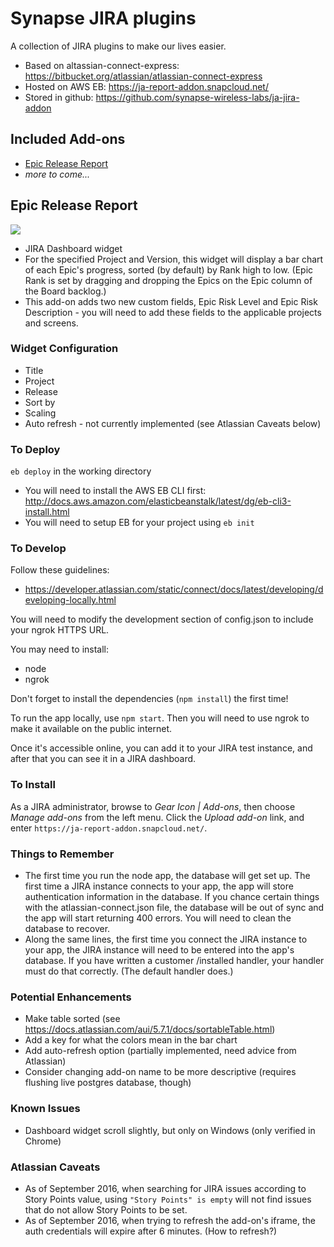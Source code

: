 # Synapse JIRA plugins

A collection of JIRA plugins to make our lives easier.

* Based on altassian-connect-express: https://bitbucket.org/atlassian/atlassian-connect-express
* Hosted on AWS EB: https://ja-report-addon.snapcloud.net/
* Stored in github: https://github.com/synapse-wireless-labs/ja-jira-addon

## Included Add-ons

* [Epic Release Report](#EpicReleaseReport)
* *more to come...*

## <a name="EpicReleaseReport"></a> Epic Release Report

![](https://ja-report-addon.snapcloud.net/Thumbnail.PNG)

* JIRA Dashboard widget
* For the specified Project and Version, this widget will display a bar chart of each Epic's progress, sorted (by default) by Rank high to low. (Epic Rank is set by dragging and dropping the Epics on the Epic column of the Board backlog.)
* This add-on adds two new custom fields, Epic Risk Level and Epic Risk Description - you will need to add these fields to the applicable projects and screens.

### Widget Configuration

* Title
* Project
* Release
* Sort by
* Scaling
* Auto refresh - not currently implemented (see Atlassian Caveats below)

### To Deploy

``eb deploy`` in the working directory

* You will need to install the AWS EB CLI first: http://docs.aws.amazon.com/elasticbeanstalk/latest/dg/eb-cli3-install.html
* You will need to setup EB for your project using ``eb init``

### To Develop

Follow these guidelines:

* https://developer.atlassian.com/static/connect/docs/latest/developing/developing-locally.html

You will need to modify the development section of config.json to include your ngrok HTTPS URL.

You may need to install:

* node
* ngrok

Don't forget to install the dependencies (``npm install``) the first time!

To run the app locally, use ``npm start``. Then you will need to use ngrok to make it available on the public internet.

Once it's accessible online, you can add it to your JIRA test instance, and after that you can see it in a JIRA dashboard.

### To Install

As a JIRA administrator, browse to *Gear Icon | Add-ons*, then choose *Manage add-ons* from the left menu. Click the *Upload add-on* link, and enter ``https://ja-report-addon.snapcloud.net/``.

### Things to Remember

* The first time you run the node app, the database will get set up. The first time a JIRA instance connects to your app, the app will store authentication information in the database. If you chance certain things with the atlassian-connect.json file, the database will be out of sync and the app will start returning 400 errors. You will need to clean the database to recover.
* Along the same lines, the first time you connect the JIRA instance to your app, the JIRA instance will need to be entered into the app's database. If you have written a customer /installed handler, your handler must do that correctly. (The default handler does.)

### Potential Enhancements

* Make table sorted (see https://docs.atlassian.com/aui/5.7.1/docs/sortableTable.html)
* Add a key for what the colors mean in the bar chart
* Add auto-refresh option (partially implemented, need advice from Atlassian)
* Consider changing add-on name to be more descriptive (requires flushing live postgres database, though)

### Known Issues

* Dashboard widget scroll slightly, but only on Windows (only verified in Chrome)

### Atlassian Caveats

* As of September 2016, when searching for JIRA issues according to Story Points value, using ``"Story Points" is empty`` will not find issues that do not allow Story Points to be set.
* As of September 2016, when trying to refresh the add-on's iframe, the auth credentials will expire after 6 minutes. (How to refresh?)